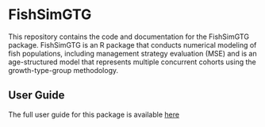 # FishSimGTG

This repository contains the code and documentation for the FishSimGTG package.
FishSimGTG is an R package that conducts numerical modeling of fish populations, including management strategy evaluation (MSE) and is an age-structured model that represents multiple concurrent cohorts using the growth-type-group methodology.

## User Guide

The full user guide for this package is available [here](https://natureanalytics-ca.github.io/fishSimDoc/)

